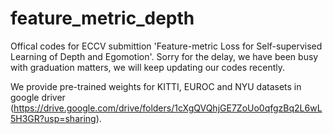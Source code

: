 # feature_metric_depth
Offical codes for ECCV submittion 'Feature-metric Loss for Self-supervised Learning of Depth and Egomotion'.
Sorry for the delay, we have been busy with graduation matters, we will keep updating our codes recently.

We provide pre-trained weights for KITTI, EUROC and NYU datasets in google driver (https://drive.google.com/drive/folders/1cXgQVQhjGE7ZoUo0qfgzBq2L6wL5H3GR?usp=sharing).

